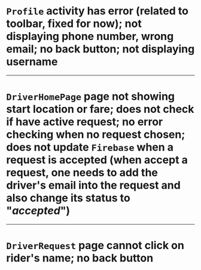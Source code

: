 # `Profile` activity has error (related to toolbar, fixed for now); not displaying phone number, wrong email; no back button; not displaying username
----------
# `DriverHomePage` page not showing start location or fare; does not check if have active request; no error checking when no request chosen; does not update `Firebase` when a request is accepted (when accept a request, one needs to add the driver's email into the request and also change its status to "*accepted*")
----------
# `DriverRequest` page cannot click on rider's name; no back button
